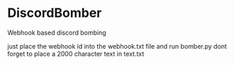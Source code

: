# DiscordBomber
Webhook based discord bombing

just place the webhook id into the webhook.txt file and run bomber.py
dont forget to place a 2000 character text in text.txt
